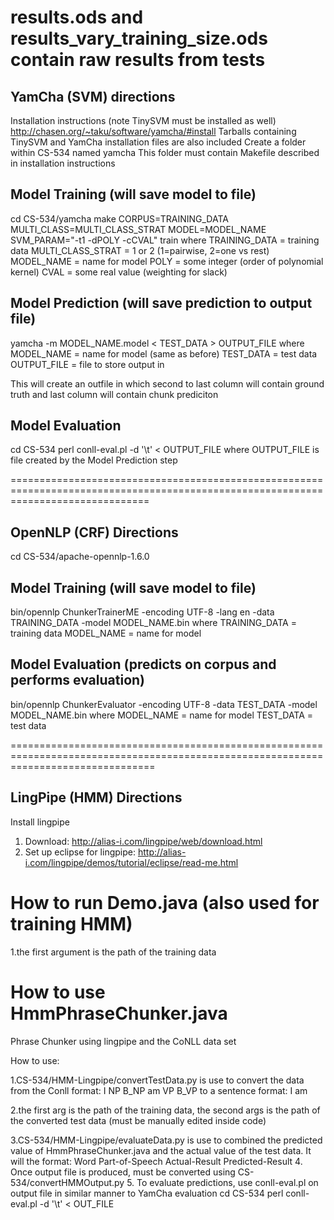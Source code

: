 results.ods and results_vary_training_size.ods contain raw results from tests
=============================================================================

YamCha (SVM) directions
-----------------------

Installation instructions (note TinySVM must be installed as well)
http://chasen.org/~taku/software/yamcha/#install
Tarballs containing TinySVM and YamCha installation files are also included
Create a folder within CS-534 named yamcha
This folder must contain Makefile described in installation instructions

Model Training (will save model to file)
----------------------------------------
cd CS-534/yamcha
make CORPUS=TRAINING_DATA MULTI_CLASS=MULTI_CLASS_STRAT MODEL=MODEL_NAME SVM_PARAM="-t1 -dPOLY -cCVAL" train
	where TRAINING_DATA = training data
		  MULTI_CLASS_STRAT = 1 or 2 (1=pairwise, 2=one vs rest)
		  MODEL_NAME = name for model
		  POLY = some integer (order of polynomial kernel)
		  CVAL = some real value (weighting for slack)

Model Prediction (will save prediction to output file)
------------------------------------------------------
yamcha -m MODEL_NAME.model < TEST_DATA > OUTPUT_FILE
	where MODEL_NAME = name for model (same as before)
		  TEST_DATA = test data
		  OUTPUT_FILE = file to store output in

This will create an outfile in which second to last column will contain ground truth and last column will contain chunk prediciton

Model Evaluation
----------------
cd CS-534
perl conll-eval.pl -d '\t' < OUTPUT_FILE
	where OUTPUT_FILE is file created by the Model Prediction step



====================================================================================================================================

OpenNLP (CRF) Directions
------------------------
cd CS-534/apache-opennlp-1.6.0

Model Training (will save model to file)
----------------------------------------
bin/opennlp ChunkerTrainerME -encoding UTF-8 -lang en -data TRAINING_DATA -model MODEL_NAME.bin
	where TRAINING_DATA = training data
	  MODEL_NAME = name for model

Model Evaluation (predicts on corpus and performs evaluation)
-------------------------------------------------------------
bin/opennlp ChunkerEvaluator -encoding UTF-8 -data TEST_DATA -model MODEL_NAME.bin
	where MODEL_NAME = name for model
		  TEST_DATA = test data


=====================================================================================================================================

LingPipe (HMM) Directions
-------------------------
Install lingpipe
1. Download: http://alias-i.com/lingpipe/web/download.html
2. Set up eclipse for lingpipe: http://alias-i.com/lingpipe/demos/tutorial/eclipse/read-me.html

# How to run Demo.java (also used for training HMM)
1.the first argument is the path of the training data

# How to use HmmPhraseChunker.java
Phrase Chunker using lingpipe and the CoNLL data set

How to use:

1.CS-534/HMM-Lingpipe/convertTestData.py is use to convert the data from the Conll format:
I NP B_NP
am VP B_VP
to a sentence format: 
I am

2.the first arg is the path of the training data, the second args is the path of the converted test data (must be manually edited inside code)

3.CS-534/HMM-Lingpipe/evaluateData.py is use to combined the predicted value of HmmPhraseChunker.java and the actual value of the test data. It will the format:
Word Part-of-Speech Actual-Result Predicted-Result
4. Once output file is produced, must be converted using CS-534/convertHMMOutput.py
5. To evaluate predictions, use conll-eval.pl on output file in similar manner to YamCha evaluation
cd CS-534
perl conll-eval.pl -d '\t' < OUT_FILE